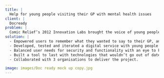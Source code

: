 ```yaml
---
title: |
  Help for young people visiting their GP with mental health issues
client: |
  Docready
problem: |
  Comic Relief’s 2012 Innovation Labs brought the voice of young people right into the design of services for them to use. Neontribe were one of a consortium who facilitated the labs. Eight of the ideas that came out of that process were selected for funding. One was Docready, which we were chosen to develop. 8 years later, it’s still helping hundreds of people every week.
solution: |
  - Empowered users to remember what they wanted to say to their GP, and how they wanted to say it. 
  - Developed, tested and iterated a digital service with young people.
  - Balanced user needs for security and functionality with an eye to keeping maintenance very low cost.
  - Built a tool to last with technologies that wouldn’t go out of date.
  - Collaborated with 3 organisations to deliver the project.

image: images/Doc ready mock up copy.jpg
---
```


